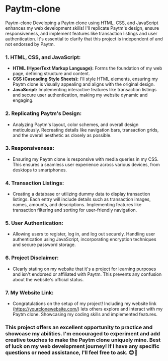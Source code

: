 # Paytm-clone

Paytm-clone
Developing a Paytm clone using HTML, CSS, and JavaScript enhances my web development skills! I'll replicate Paytm's design, ensure responsiveness, and implement features like transaction listings and user authentication. It's essential to clarify that this project is independent of and not endorsed by Paytm.

### 1. HTML, CSS, and JavaScript:

   - **HTML (HyperText Markup Language):** Forms the foundation of my web page, defining structure and content.
   - **CSS (Cascading Style Sheets):** I'll style HTML elements, ensuring my Paytm clone is visually appealing and aligns with the original design.
   - **JavaScript:** Implementing interactive features like transaction listings and secure user authentication, making my website dynamic and engaging.

### 2. Replicating Paytm's Design:

   - Analyzing Paytm's layout, color schemes, and overall design meticulously. Recreating details like navigation bars, transaction grids, and the overall aesthetic as closely as possible.

### 3. Responsiveness:

   - Ensuring my Paytm clone is responsive with media queries in my CSS. This ensures a seamless user experience across various devices, from desktops to smartphones.

### 4. Transaction Listings:

   - Creating a database or utilizing dummy data to display transaction listings. Each entry will include details such as transaction images, names, amounts, and descriptions. Implementing features like transaction filtering and sorting for user-friendly navigation.

### 5. User Authentication:

   - Allowing users to register, log in, and log out securely. Handling user authentication using JavaScript, incorporating encryption techniques and secure password storage.

### 6. Project Disclaimer:

   - Clearly stating on my website that it's a project for learning purposes and isn't endorsed or affiliated with Paytm. This prevents any confusion about the website's official status.

### 7. My Website Link:

   - Congratulations on the setup of my project! Including my website link (https://yourclonewebsite.com/) lets others explore and interact with my Paytm clone. Showcasing my coding skills and implemented features.

### This project offers an excellent opportunity to practice and showcase my abilities. I'm encouraged to experiment and add creative touches to make the Paytm clone uniquely mine. Best of luck on my web development journey! If I have any specific questions or need assistance, I'll feel free to ask. 😊🚀

